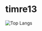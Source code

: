 # timre13

![Top Langs](https://github-readme-stats.vercel.app/api/top-langs/?username=timre13&layout=compact&show_icons=true&theme=dark)
